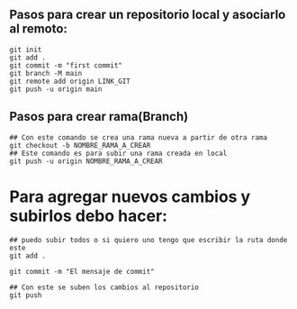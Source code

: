 ## Pasos para crear un repositorio local y asociarlo al remoto:
``` shell
git init 
git add .
git commit -m "first commit"
git branch -M main
git remote add origin LINK_GIT
git push -u origin main
```

## Pasos para crear rama(Branch)
``` shell
## Con este comando se crea una rama nueva a partir de otra rama
git checkout -b NOMBRE_RAMA_A_CREAR
## Este comando es para subir una rama creada en local
git push -u origin NOMBRE_RAMA_A_CREAR
```

# Para agregar nuevos cambios y subirlos debo hacer:
``` shell
## puedo subir todos o si quiero uno tengo que escribir la ruta donde este
git add .

git commit -m "El mensaje de commit"

## Con este se suben los cambios al repositorio
git push 